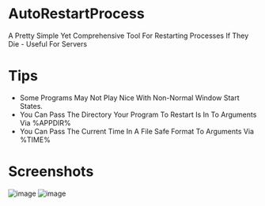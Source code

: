 # AutoRestartProcess
A Pretty Simple Yet Comprehensive Tool For Restarting Processes If They Die - Useful For Servers

# Tips
 - Some Programs May Not Play Nice With Non-Normal Window Start States.
 - You Can Pass The Directory Your Program To Restart Is In To Arguments Via %APPDIR%
 - You Can Pass The Current Time In A File Safe Format To Arguments Via %TIME%

# Screenshots
![image](https://github.com/MistressPlague/AutoRestartProcess/assets/36628963/62272f70-34e2-47eb-a8b6-e2a8894e75a6)
![image](https://github.com/MistressPlague/AutoRestartProcess/assets/36628963/43dd2061-115e-4777-b834-71906d3fa775)
